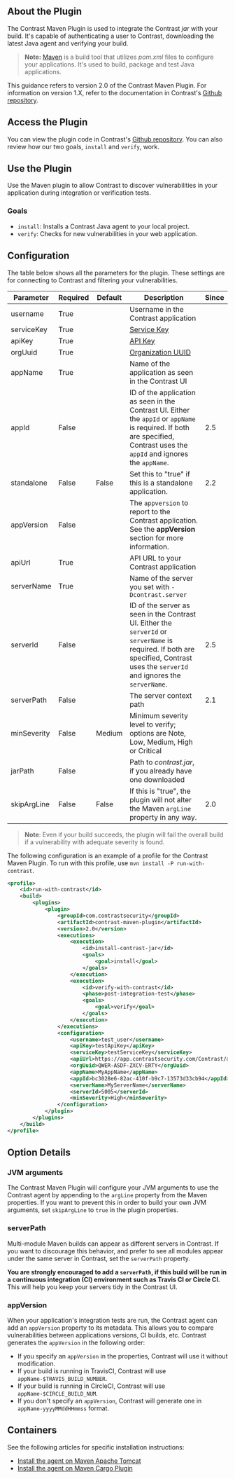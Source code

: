 <!--
title: "Contrast Maven Plugin"
description: "Sample Maven build plugin using the Contrast Java SDK"
tags: "tools Maven SDK Integration Java"
-->

## About the Plugin

The Contrast Maven Plugin is used to integrate the Contrast *jar* with your build. It's capable of authenticating a user to Contrast, downloading the latest Java agent and verifying your build.

> **Note:** [Maven](https://maven.apache.org/) is a build tool that utilizes *pom.xml* files to configure your applications. It's used to build, package and test Java applications.

This guidance refers to version 2.0 of the Contrast Maven Plugin. For information on version 1.X, refer to the documentation in Contrast's [Github repository](https://github.com/Contrast-Security-OSS/contrast-maven-plugin/blob/contrast-maven-plugin-1.4/README.md).

## Access the Plugin

You can view the plugin code in Contrast's [Github repository](https://github.com/Contrast-Security-OSS/contrast-maven-plugin). You can also review how our two goals, `install` and `verify`, work.

## Use the Plugin

Use the Maven plugin to allow Contrast to discover vulnerabilities in your application during integration or verification tests. 

### Goals

* `install`: Installs a Contrast Java agent to your local project.
* `verify`: Checks for new vulnerabilities in your web application.

## Configuration

The table below shows all the parameters for the plugin. These settings are for connecting to Contrast and filtering your vulnerabilities.

| Parameter   | Required | Default    | Description                                                                       | Since |
|-------------|----------|------------|-----------------------------------------------------------------------------------|-------|
| username    | True     |            | Username in the Contrast application                                              |       |
| serviceKey  | True     |            | [Service Key](admin-orgsettings.html#apikey)                                      |       |
| apiKey      | True     |            | [API Key](admin-orgsettings.html#apikey)                                          |       |
| orgUuid     | True     |            | [Organization UUID](admin-orgsettings.html#apikey)                                |       |
| appName     | True     |            | Name of the application as seen in the Contrast UI                                |       |
| appId       | False    |            | ID of the application as seen in the Contrast UI. Either the `appId` or `appName` is required. If both are specified, Contrast uses the `appId` and ignores the `appName`. | 2.5 |
| standalone  | False    | False      | Set this to "true" if this is a standalone application.                           |    2.2|
| appVersion  | False    |             | The `appversion` to report to the Contrast application. See the **appVersion** section for more information.    |       |
| apiUrl      | True     |            | API URL to your Contrast application                                              |       |
| serverName  | True     |            | Name of the server you set with `-Dcontrast.server`                               |       |
| serverId    | False    |            | ID of the server as seen in the Contrast UI. Either the `serverId` or `serverName` is required. If both are specified, Contrast uses the `serverId` and ignores the `serverName`. | 2.5 |
| serverPath  | False    |            | The server context path                                                           |    2.1|
| minSeverity | False    | Medium     | Minimum severity level to verify; options are Note, Low, Medium, High or Critical |       |
| jarPath     | False    |            | Path to *contrast.jar*, if you already have one downloaded                        |       |
| skipArgLine | False    | False      | If this is "true", the plugin will not alter the Maven `argLine` property in any way. |    2.0 |

>**Note**: Even if your build succeeds, the plugin will fail the overall build if a vulnerability with adequate severity is found.


The following configuration is an example of a profile for the Contrast Maven Plugin. To run with this profile, use `mvn install -P run-with-contrast`.


```xml
<profile>
    <id>run-with-contrast</id>
    <build>
        <plugins>
            <plugin>
                <groupId>com.contrastsecurity</groupId>
                <artifactId>contrast-maven-plugin</artifactId>
                <version>2.0</version>
                <executions>
                    <execution>
                        <id>install-contrast-jar</id>
                        <goals>
                            <goal>install</goal>
                        </goals>
                    </execution>
                    <execution>
                        <id>verify-with-contrast</id>
                        <phase>post-integration-test</phase>
                        <goals>
                            <goal>verify</goal>
                        </goals>
                    </execution>
                </executions>
                <configuration>
                    <username>test_user</username>
                    <apiKey>testApiKey</apiKey>
                    <serviceKey>testServiceKey</serviceKey>
                    <apiUrl>https://app.contrastsecurity.com/Contrast/api</apiUrl>
                    <orgUuid>QWER-ASDF-ZXCV-ERTY</orgUuid>
                    <appName>MyAppName</appName>
                    <appId>bc3028e6-82ac-410f-b9c7-13573d33cb94</appId>
                    <serverName>MyServerName</serverName>
                    <serverId>5005</serverId>
                    <minSeverity>High</minSeverity>
                </configuration>
            </plugin>
        </plugins>
    </build>
</profile>
```

## Option Details

### JVM arguments

The Contrast Maven Plugin will configure your JVM arguments to use the Contrast agent by appending to the `argLine` property from the Maven properties. If you want to prevent this in order to build your own JVM arguments, set `skipArgLine` to `true` in the plugin properties.

### serverPath

Multi-module Maven builds can appear as different servers in Contrast. If you want to discourage this behavior, and prefer to see all modules appear under the same server in Contrast, set the `serverPath` property.

**You are strongly encouraged to add a `serverPath`, if this build will be run in a continuous integration (CI) environment such as Travis CI or Circle CI.** This will help you keep your servers tidy in the Contrast UI. 

### appVersion

When your application's integration tests are run, the Contrast agent can add an `appVersion` property to its metadata. This allows you to compare vulnerabilities between applications versions, CI builds, etc. Contrast generates the `appVersion` in the following order:

* If you specify an `appVersion` in the properties, Contrast will use it without modification.
* If your build is running in TravisCI, Contrast will use `appName-$TRAVIS_BUILD_NUMBER`.
* If your build is running in CircleCI, Contrast will use `appName-$CIRCLE_BUILD_NUM`.
* If you don't specify an `appVersion`, Contrast will generate one in `appName-yyyyMMddHHmmss` format. 

## Containers

See the following articles for specific installation instructions:

* [Install the agent on Maven Apache Tomcat](installation-javainstall.html#apache)
* [Install the agent on Maven Cargo Plugin](installation-javainstall.html#cargo)
